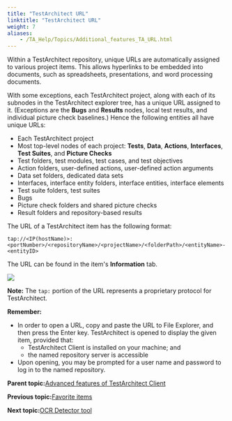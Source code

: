 ```yaml
--- 
title: "TestArchitect URL"
linktitle: "TestArchitect URL"
weight: 7
aliases: 
    - /TA_Help/Topics/Additional_features_TA_URL.html
---
```


Within a TestArchitect repository, unique URLs are automatically assigned to various project items. This allows hyperlinks to be embedded into documents, such as spreadsheets, presentations, and word processing documents.

With some exceptions, each TestArchitect project, along with each of its subnodes in the TestArchitect explorer tree, has a unique URL assigned to it. \(Exceptions are the **Bugs** and **Results** nodes, local test results, and individual picture check baselines.\) Hence the following entities all have unique URLs:

-   Each TestArchitect project
-   Most top-level nodes of each project: **Tests**, **Data**, **Actions**, **Interfaces**, **Test Suites**, and **Picture Checks**
-   Test folders, test modules, test cases, and test objectives
-   Action folders, user-defined actions, user-defined action arguments
-   Data set folders, dedicated data sets
-   Interfaces, interface entity folders, interface entities, interface elements
-   Test suite folders, test suites
-   Bugs
-   Picture check folders and shared picture checks
-   Result folders and repository-based results

The URL of a TestArchitect item has the following format:

```
tap://<IP(hostName)>:<portNumber>/<repositoryName>/<projectName>/<folderPath>/<entityName>-<entityID>
```

The URL can be found in the item's **Information** tab.

![](/images//Images/ug_TA_url.02.png)

**Note:** The `tap:` portion of the URL represents a proprietary protocol for TestArchitect.

**Remember:**

-   In order to open a URL, copy and paste the URL to File Explorer, and then press the Enter key. TestArchitect is opened to display the given item, provided that:
    -   TestArchitect Client is installed on your machine; and
    -   the named repository server is accessible
-   Upon opening, you may be prompted for a user name and password to log in to the named repository.

**Parent topic:**[Advanced features of TestArchitect Client](/TA_Help/Topics/Getting_started_TAC_advanced_features.html)

**Previous topic:**[Favorite items](/TA_Help/Topics/Favorite_items.html)

**Next topic:**[OCR Detector tool](/TA_Help/Topics/ug_OCR_detector_tool.html)

